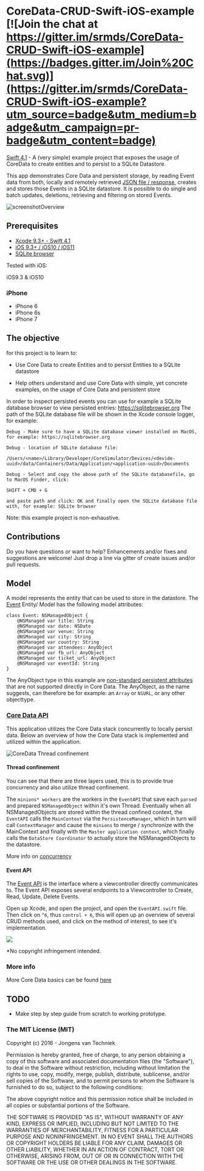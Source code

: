 # CoreData-CRUD-Swift-iOS-example [![Join the chat at https://gitter.im/srmds/CoreData-CRUD-Swift-iOS-example](https://badges.gitter.im/Join%20Chat.svg)](https://gitter.im/srmds/CoreData-CRUD-Swift-iOS-example?utm_source=badge&utm_medium=badge&utm_campaign=pr-badge&utm_content=badge)

[Swift 4.1](https://swift.org) - A (very simple) example project that exposes the usage of CoreData to create entities and to persist to a SQLite Datastore.

This app demonstrates Core Data and persistent storage, by reading Event data from both, locally and remotely retrieved [JSON file /  response](https://github.com/jongensvantechniek/CoreData-CRUD-Swift-3.1-example/blob/master/CoreDataCRUD/events.json), creates and stores those Events in a SQLite datastore. It is possible to do single and batch updates, deletions, retrieving and filtering on stored Events.

![screenshotOverview](http://i.imgur.com/YZxz2Km.jpg)

## Prerequisites

* [Xcode 9.3+ - Swift 4.1](https://developer.apple.com/xcode/downloads/)
* [iOS 9.3+ / iOS10 / iOS11](https://developer.apple.com/xcode/downloads/)
* [SQLite browser](https://sqlitebrowser.org)

Tested with iOS:

iOS9.3 & iOS10

### iPhone

- iPhone 6
- iPhone 6s
- iPhone 7

## The objective

for this project is to learn to:

- Use Core Data to create Entities and to persist Entities to a SQLite datastore

- Help others understand and use Core Data with simple, yet concrete examples,
  on the usage of Core Data and persistent store

In order to inspect persisted events you can use for example a SQLite database browser to view persisted entries: https://sqlitebrowser.org
The path of the SQLite database file will be shown in the Xcode console logger, for example:

```shell
Debug - Make sure to have a SQLite database viewer installed on MacOS, for example: https://sqlitebrowser.org

Debug - location of SQLite database file:

/Users/<name>/Library/Developer/CoreSimulator/Devices/<devide-uuid>/data/Containers/Data/Application/<application-uuid>/Documents

Debug - Select and copy the above path of the SQLite databasefile, go to MacOS Finder, click:

SHIFT + CMD + G

and paste path and click: OK and finally open the SQLite database file with, for example: SQLite browser
```
Note: this example project is non-exhaustive.

## Contributions

Do you have questions or want to help? Enhancements and/or fixes and suggestions are welcome! Just drop a line via gitter of create issues and/or pull requests.

## Model

A model represents the entity that can be used to store in the datastore.
The [Event](https://github.com/srmds/CoreData-CRUD-Swift-iOS-example/blob/master/CoreDataCRUD/Event.swift) Entity/ Model has the following model attributes:

	class Event: NSManagedObject {
	    @NSManaged var title: String
	    @NSManaged var date: NSDate
	    @NSManaged var venue: String
	    @NSManaged var city: String
	    @NSManaged var country: String
	    @NSManaged var attendees: AnyObject
	    @NSManaged var fb_url: AnyObject
	    @NSManaged var ticket_url: AnyObject
	    @NSManaged var eventId: String
	}

The AnyObject type in this example are [non-standard persistent attributes](https://developer.apple.com/library/ios/documentation/Cocoa/Conceptual/CoreData/LifeofaManagedObject.html) that are not supported directly in Core Data. The AnyObject, as the name suggests, can therefore be for example: an `Array` or `NSURL`, or any other objecttype.

### [Core Data API](https://developer.apple.com/library/prerelease/ios/documentation/Cocoa/Conceptual/CoreData/index.html#//apple_ref/doc/uid/TP40001075-CH2-SW1)

This application utilizes the Core Data stack concurrently
to locally persist data. Below an overview of how the Core Data stack is implemented and utilized within the application.

![CoreData Thread confinement](http://i.imgur.com/vm74cWf.jpg)

#### Thread confinement

You can see that there are three layers used, this is to provide true concurrency and also utilize thread confinement.

The `minions* workers` are the workers in the `EventAPI` that save each `parsed` and prepared `NSManagedObject` within it's own Thread. Eventually when all NSManagedObjects are stored within the thread confined context, the `EventAPI` calls the `MainContext` via the `PersistenceManager`, which in turn will call `ContextManager` and cause the `minions` to merge / synchronize with the MainContext and finally with the `Master application context`, which finally calls the `DataStore Coordinator` to actually store the NSManagedObjects to the datastore.

More info on [concurrency](https://developer.apple.com/library/prerelease/ios/documentation/Cocoa/Conceptual/CoreData/Concurrency.html#//apple_ref/doc/uid/TP40001075-CH24-SW1)

#### Event API

The [Event API](https://github.com/jongensvantechniek/CoreData-CRUD-Swift-3.1-example/blob/master/CoreDataCRUD/EventAPI.swift)
is the interface where a viewcontroller directly communicates to. The Event API exposes several endpoints to a Viewcontroller to Create, Read, Update, Delete Events.

Open up Xcode, and open the project, and open the `EventAPI.swift` file.
Then click on `^6`, thus `control + 6`, this will open up an overview of several CRUD methods used, and click on the method of interest, to see it's implementation.

![](http://i.imgur.com/IItWYVW.png)

*No copyright infringement intended.

### More info
More Core Data basics can be found [here](https://developer.apple.com/library/prerelease/ios/documentation/Cocoa/Conceptual/CoreData/Concurrency.html#//apple_ref/doc/uid/TP40001075-CH24-SW1)


## TODO

- Make step by step guide from scratch to working prototype.


### The MIT License (MIT)

Copyright (c) 2016 - Jongens van Techniek

Permission is hereby granted, free of charge, to any person obtaining a copy of this software and associated documentation files (the "Software"), to deal in the Software without restriction, including without limitation the rights to use, copy, modify, merge, publish, distribute, sublicense, and/or sell copies of the Software, and to permit persons to whom the Software is furnished to do so, subject to the following conditions:

The above copyright notice and this permission notice shall be included in all copies or substantial portions of the Software.

THE SOFTWARE IS PROVIDED "AS IS", WITHOUT WARRANTY OF ANY KIND, EXPRESS OR IMPLIED, INCLUDING BUT NOT LIMITED TO THE WARRANTIES OF MERCHANTABILITY, FITNESS FOR A PARTICULAR PURPOSE AND NONINFRINGEMENT. IN NO EVENT SHALL THE AUTHORS OR COPYRIGHT HOLDERS BE LIABLE FOR ANY CLAIM, DAMAGES OR OTHER LIABILITY, WHETHER IN AN ACTION OF CONTRACT, TORT OR OTHERWISE, ARISING FROM, OUT OF OR IN CONNECTION WITH THE SOFTWARE OR THE USE OR OTHER DEALINGS IN THE SOFTWARE.
